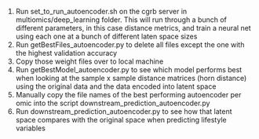 1. Run set_to_run_autoencoder.sh on the cgrb server in multiomics/deep_learning folder. This will run through a bunch of different parameters, in this case distance metrics, and train a neural net using each one at a bunch of different laten space sizes
2. Run getBestFiles_autoencoder.py to delete all files except the one with the highest validation accuracy
3. Copy those weight files over to local machine
4. Run getBestModel_autoencoder.py to see which model performs best when looking at the sample x sample distance matrices (horn distance) using the original data and the data encoded into latent space
6. Manually copy the file names of the best performing autoencoder per omic into the script downstream_prediction_autoencoder.py
5. Run downstream_prediction_autoencoder.py to see how that latent space compares with the original space when predicting lifestyle variables